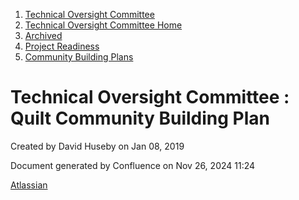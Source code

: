 1. [Technical Oversight Committee](index.html)
2. [Technical Oversight Committee Home](Technical-Oversight-Committee-Home_21430274.html)
3. [Archived](Archived_21447696.html)
4. [Project Readiness](Project-Readiness_21431012.html)
5. [Community Building Plans](Community-Building-Plans_21431022.html)

# Technical Oversight Committee : Quilt Community Building Plan

Created by David Huseby on Jan 08, 2019

Document generated by Confluence on Nov 26, 2024 11:24

[Atlassian](http://www.atlassian.com/)
